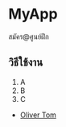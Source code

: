 # MyApp
สมัคร@ศูนย์ฝึก

## วิธีใช้งาน

1. A
2. B
3. C

* [Oliver Tom](http://www.facebook.com/Plabnil)

